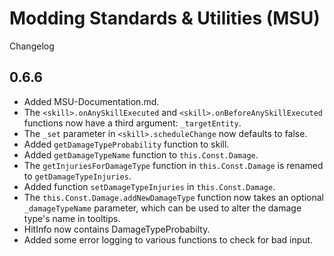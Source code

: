 # Modding Standards & Utilities (MSU)
Changelog

## 0.6.6
- Added MSU-Documentation.md.
- The `<skill>.onAnySkillExecuted` and `<skill>.onBeforeAnySkillExecuted` functions now have a third argument: `_targetEntity`.
- The `_set` parameter in `<skill>.scheduleChange` now defaults to false.
- Added `getDamageTypeProbability` function to skill.
- Added `getDamageTypeName` function to `this.Const.Damage`.
- The `getInjuriesForDamageType` function in `this.Const.Damage` is renamed to `getDamageTypeInjuries`.
- Added function `setDamageTypeInjuries` in `this.Const.Damage`.
- The `this.Const.Damage.addNewDamageType` function now takes an optional `_damageTypeName` parameter, which can be used to alter the damage type's name in tooltips.
- HitInfo now contains DamageTypeProbabilty.
- Added some error logging to various functions to check for bad input.